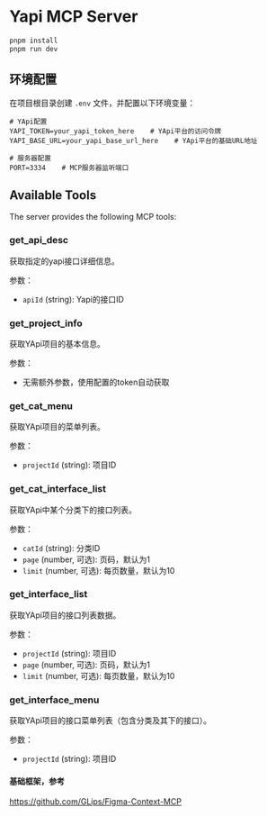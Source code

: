 # Yapi MCP Server

```bash
pnpm install
pnpm run dev
```

## 环境配置

在项目根目录创建 `.env` 文件，并配置以下环境变量：

```env
# YApi配置
YAPI_TOKEN=your_yapi_token_here    # YApi平台的访问令牌
YAPI_BASE_URL=your_yapi_base_url_here    # YApi平台的基础URL地址

# 服务器配置
PORT=3334    # MCP服务器监听端口
```

## Available Tools

The server provides the following MCP tools:

### get_api_desc

获取指定的yapi接口详细信息。

参数：

- `apiId` (string): Yapi的接口ID

### get_project_info

获取YApi项目的基本信息。

参数：

- 无需额外参数，使用配置的token自动获取

### get_cat_menu

获取YApi项目的菜单列表。

参数：

- `projectId` (string): 项目ID

### get_cat_interface_list

获取YApi中某个分类下的接口列表。

参数：

- `catId` (string): 分类ID
- `page` (number, 可选): 页码，默认为1
- `limit` (number, 可选): 每页数量，默认为10

### get_interface_list

获取YApi项目的接口列表数据。

参数：

- `projectId` (string): 项目ID
- `page` (number, 可选): 页码，默认为1
- `limit` (number, 可选): 每页数量，默认为10

### get_interface_menu

获取YApi项目的接口菜单列表（包含分类及其下的接口）。

参数：

- `projectId` (string): 项目ID

#### 基础框架，参考

https://github.com/GLips/Figma-Context-MCP
